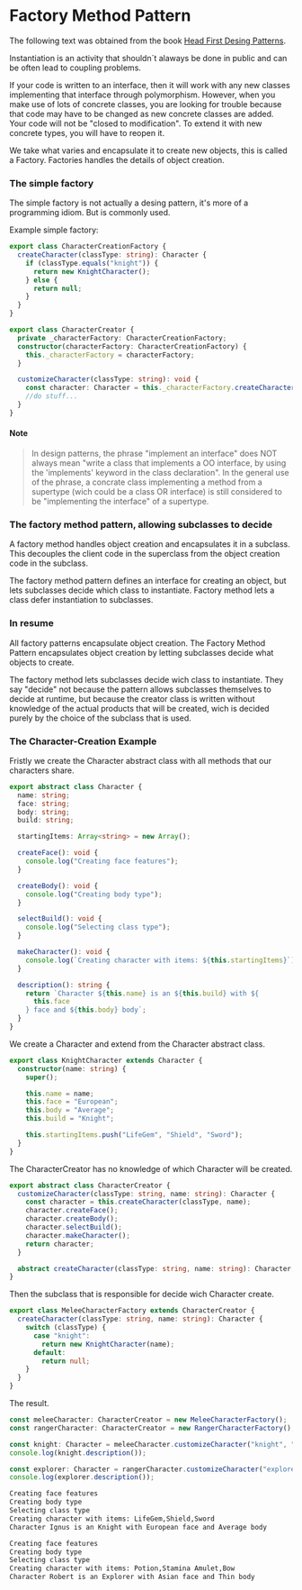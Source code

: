 # Factory Method Pattern

The following text was obtained from the book [Head First Desing Patterns](https://www.amazon.com/-/es/Eric-Freeman/dp/0596007124).

Instantiation is an activity that shouldn´t alaways be done in public and can be often lead to coupling problems.

If your code is written to an interface, then it will work with any new classes implementing that interface through polymorphism. However, when you make use of lots of concrete classes, you are looking for trouble because that code may have to be changed as new concrete classes are added. Your code will not be "closed to modification". To extend it with new concrete types, you will have to reopen it.

We take what varies and encapsulate it to create new objects, this is called a Factory. Factories handles the details of object creation.

### The simple factory

The simple factory is not actually a desing pattern, it's more of a programming idiom. But is commonly used.

Example simple factory: 

```ts
export class CharacterCreationFactory {
  createCharacter(classType: string): Character {
    if (classType.equals("knight")) {
      return new KnightCharacter();
    } else {
      return null;
    }
  }
}

export class CharacterCreator {
  private _characterFactory: CharacterCreationFactory;
  constructor(characterFactory: CharacterCreationFactory) {
    this._characterFactory = characterFactory;
  }

  customizeCharacter(classType: string): void {
    const character: Character = this._characterFactory.createCharacter(classType);
    //do stuff...
  } 
}
```

#### Note
> In design patterns, the phrase "implement an interface" does NOT always mean "write a class that implements a OO interface, by using the 'implements' keyword in the class declaration". In the general use of the phrase, a concrate class implementing a method from a supertype (wich could be a class OR interface) is still considered to be "implementing the interface" of a supertype.

### The factory method pattern, allowing subclasses to decide

A factory method handles object creation and encapsulates it in a subclass. This decouples the client code in the superclass from the object creation code in the subclass.

The factory method pattern defines an interface for creating an object, but lets subclasses decide which class to instantiate. Factory method lets a class defer instantiation to subclasses.

### In resume

All factory patterns encapsulate object creation. The Factory Method Pattern encapsulates object creation by letting subclasses decide what objects to create.

The factory method lets subclasses decide wich class to instantiate. They say "decide" not because the pattern allows subclasses themselves to decide at runtime, but because the creator class is written without knowledge of the actual products that will be created, wich is decided purely by the choice of the subclass that is used.

### The Character-Creation Example

Fristly we create the Character abstract class with all methods that our characters share.

```ts
export abstract class Character {
  name: string;
  face: string;
  body: string;
  build: string;

  startingItems: Array<string> = new Array();

  createFace(): void {
    console.log("Creating face features");
  }

  createBody(): void {
    console.log("Creating body type");
  }

  selectBuild(): void {
    console.log("Selecting class type");
  }

  makeCharacter(): void {
    console.log(`Creating character with items: ${this.startingItems}`);
  }

  description(): string {
    return `Character ${this.name} is an ${this.build} with ${
      this.face
    } face and ${this.body} body`;
  }
}
```

We create a Character and  extend from the Character abstract class.

```ts
export class KnightCharacter extends Character {
  constructor(name: string) {
    super();

    this.name = name;
    this.face = "European";
    this.body = "Average";
    this.build = "Knight";

    this.startingItems.push("LifeGem", "Shield", "Sword");
  }
}
```

The CharacterCreator has no knowledge of which Character will be created.

```ts
export abstract class CharacterCreator {
  customizeCharacter(classType: string, name: string): Character {
    const character = this.createCharacter(classType, name);
    character.createFace();
    character.createBody();
    character.selectBuild();
    character.makeCharacter();
    return character;
  }

  abstract createCharacter(classType: string, name: string): Character;
}

```

Then the subclass that is responsible for decide wich Character create. 

```ts
export class MeleeCharacterFactory extends CharacterCreator {
  createCharacter(classType: string, name: string): Character {
    switch (classType) {
      case "knight":
        return new KnightCharacter(name);
      default:
        return null;
    }
  }
}
```

The result.

```ts
const meleeCharacter: CharacterCreator = new MeleeCharacterFactory();
const rangerCharacter: CharacterCreator = new RangerCharacterFactory();

const knight: Character = meleeCharacter.customizeCharacter("knight", "Ignus");
console.log(knight.description());

const explorer: Character = rangerCharacter.customizeCharacter("explorer","Robert");
console.log(explorer.description());
```

```bash
Creating face features
Creating body type
Selecting class type
Creating character with items: LifeGem,Shield,Sword
Character Ignus is an Knight with European face and Average body

Creating face features
Creating body type
Selecting class type
Creating character with items: Potion,Stamina Amulet,Bow
Character Robert is an Explorer with Asian face and Thin body
```

